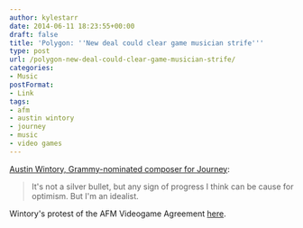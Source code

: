 ```yaml
---
author: kylestarr
date: 2014-06-11 18:23:55+00:00
draft: false
title: 'Polygon: ''New deal could clear game musician strife'''
type: post
url: /polygon-new-deal-could-clear-game-musician-strife/
categories:
- Music
postFormat:
- Link
tags:
- afm
- austin wintory
- journey
- music
- video games
---
```


[Austin Wintory, Grammy-nominated composer for Journey](http://www.polygon.com/2014/6/11/5800544/new-deal-could-clear-game-musician-strife):



<blockquote>It's not a silver bullet, but any sign of progress I think can be cause for optimism. But I'm an idealist.</blockquote>


Wintory's protest of the AFM Videogame Agreement [here](http://tsogaming.wordpress.com/2014/06/09/grammy-nominated-composer-speaks-up-against-union-blockage-of-video-game-recordings/).
